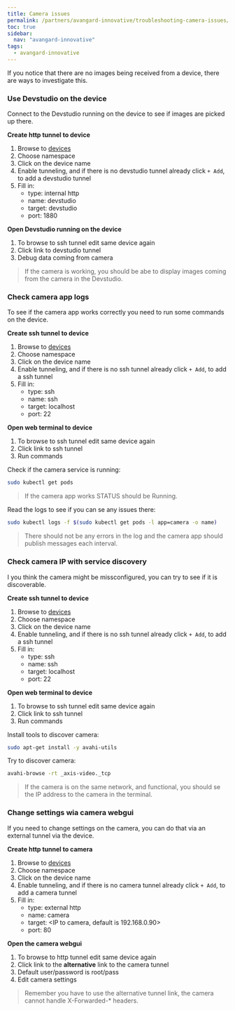 ```yaml
---
title: Camera issues
permalink: /partners/avangard-innovative/troubleshooting-camera-issues/
toc: true
sidebar:
  nav: "avangard-innovative"
tags:
  - avangard-innovative
---
```


If you notice that there are no images being received from a device, there are ways to investigate this.

### Use Devstudio on the device
Connect to the Devstudio running on the device to see if images are picked up there.

**Create http tunnel to device**
1. Browse to [devices](https://teknoir.cloud/_/devices/)
2. Choose namespace
3. Click on the device name
4. Enable tunneling, and if there is no devstudio tunnel already click `+ Add`, to add a devstudio tunnel
5. Fill in:
    * type: internal http
    * name: devstudio
    * target: devstudio
    * port: 1880

**Open Devstudio running on the device**
1. To browse to ssh tunnel edit same device again
2. Click link to devstudio tunnel
3. Debug data coming from camera

> If the camera is working, you should be abe to display images coming from the camera in the Devstudio.

### Check camera app logs
To see if the camera app works correctly you need to run some commands on the device.

**Create ssh tunnel to device**
1. Browse to [devices](https://teknoir.cloud/_/devices/)
2. Choose namespace
3. Click on the device name
4. Enable tunneling, and if there is no ssh tunnel already click `+ Add`, to add a ssh tunnel
5. Fill in:
    * type: ssh
    * name: ssh
    * target: localhost
    * port: 22

**Open web terminal to device**
1. To browse to ssh tunnel edit same device again
2. Click link to ssh tunnel
3. Run commands

Check if the camera service is running:
```bash
sudo kubectl get pods
```

> If the camera app works STATUS should be Running.

Read the logs to see if you can se any issues there:
```bash
sudo kubectl logs -f $(sudo kubectl get pods -l app=camera -o name)
```

> There should not be any errors in the log and the camera app should publish messages each interval.

### Check camera IP with service discovery
I you think the camera might be missconfigured, you can try to see if it is discoverable.

**Create ssh tunnel to device**
1. Browse to [devices](https://teknoir.cloud/_/devices/)
2. Choose namespace
3. Click on the device name
4. Enable tunneling, and if there is no ssh tunnel already click `+ Add`, to add a ssh tunnel
5. Fill in:
   * type: ssh
   * name: ssh
   * target: localhost
   * port: 22

**Open web terminal to device**
1. To browse to ssh tunnel edit same device again
2. Click link to ssh tunnel
3. Run commands

Install tools to discover camera:
```bash
sudo apt-get install -y avahi-utils
```

Try to discover camera:
```bash
avahi-browse -rt _axis-video._tcp
```

> If the camera is on the same network, and functional, you should se the IP address to the camera in the terminal.

### Change settings wia camera webgui
If you need to change settings on the camera, you can do that via an external tunnel via the device.

**Create http tunnel to camera**
1. Browse to [devices](https://teknoir.cloud/_/devices/)
2. Choose namespace
3. Click on the device name
4. Enable tunneling, and if there is no camera tunnel already click `+ Add`, to add a camera tunnel
5. Fill in:
    * type: external http
    * name: camera
    * target: <IP to camera, default is 192.168.0.90>
    * port: 80

**Open the camera webgui**
1. To browse to http tunnel edit same device again
2. Click link to the **alternative** link to the camera tunnel
3. Default user/password is root/pass
4. Edit camera settings

> Remember you have to use the alternative tunnel link, the camera cannot handle X-Forwarded-* headers.

